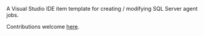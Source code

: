 <!--VSMM readme start-->

[GitHubRepoPullRequestsURL]: https://github.com/GregTrevellick/VsixItemTemplateSqlScriptAgentJob/pulls

A Visual Studio IDE item template for creating / modifying SQL Server agent jobs.

Contributions welcome [here][GitHubRepoPullRequestsURL].

<!--VSMM readme end-->
